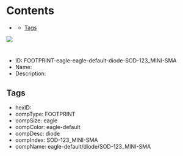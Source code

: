 



Contents
========

* [](#)
	* [Tags](#tags)
  
![][im]
# 

- ID: FOOTPRINT-eagle-eagle-default-diode-SOD-123_MINI-SMA
- Name: 
- Description: 

## Tags

- hexID: 
- oompType: FOOTPRINT
- oompSize: eagle
- oompColor: eagle-default
- oompDesc: diode
- oompIndex: SOD-123_MINI-SMA
- oompName: eagle-default/diode/SOD-123_MINI-SMA



[im]: image.png
